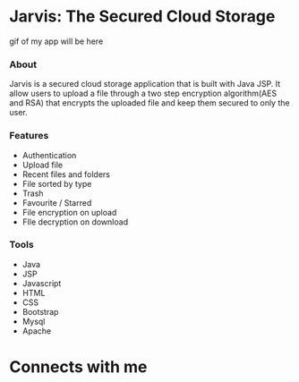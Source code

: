 # Jarvis: The Secured Cloud Storage

gif of my app will be here

### About

Jarvis is a secured cloud storage application that  is built with Java JSP. It allow users to upload a file through a two step encryption algorithm(AES and RSA) that encrypts the uploaded file and keep them secured to only the user.

### Features

* Authentication
* Upload file
* Recent files and folders
* File sorted by type
* Trash
* Favourite / Starred
* File encryption on upload
* FIle decryption on download

### Tools

* Java
* JSP
* Javascript
* HTML
* CSS
* Bootstrap
* Mysql
* Apache

# Connects with me
